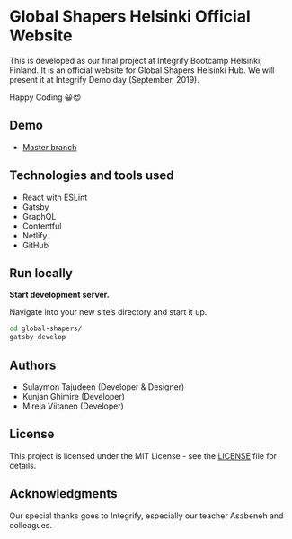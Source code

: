 # Global Shapers Helsinki Official Website

This is developed as our final project at Integrify Bootcamp Helsinki, Finland. It is an official website for Global Shapers Helsinki Hub. We will present it at Integrify Demo day (September, 2019).

Happy Coding 😀😍

## Demo

- [Master branch](https://shapershel.netlify.com/)

## Technologies and tools used

- React with ESLint
- Gatsby
- GraphQL
- Contentful
- Netlify
- GitHub

## Run locally

**Start development server.**

Navigate into your new site’s directory and start it up.

```sh
cd global-shapers/
gatsby develop
```

## Authors

- Sulaymon Tajudeen (Developer & Designer)
- Kunjan Ghimire (Developer)
- Mirela Viitanen (Developer)

## License

This project is licensed under the MIT License - see the [LICENSE](LICENSE) file for details.

## Acknowledgments

Our special thanks goes to Integrify, especially our teacher Asabeneh and colleagues.
